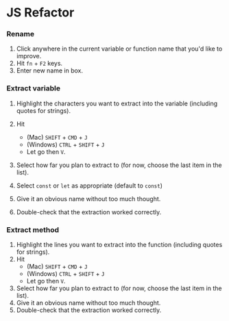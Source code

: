 JS Refactor
===

### Rename 

1. Click anywhere in the current variable or function name that you'd like to improve.
1. Hit `fn` + `F2` keys.
1. Enter new name in box.


### Extract variable

1. Highlight the characters you want to extract into the variable (including quotes for strings).
1. Hit 
    * (Mac) `SHIFT` + `CMD` + `J`
    * (Windows) `CTRL` + `SHIFT` + `J`
    * Let go then `V`. 

1. Select how far you plan to extract to (for now, choose the last item in the list).
1. Select `const` or `let` as appropriate (default to `const`)
1. Give it an obvious name without too much thought.
1. Double-check that the extraction worked correctly.

### Extract method 

1. Highlight the lines you want to extract into the function (including quotes for strings).
1. Hit
    * (Mac) `SHIFT` + `CMD` + `J`
    * (Windows) `CTRL` + `SHIFT` + `J`
    * Let go then `V`. 
1. Select how far you plan to extract to (for now, choose the last item in the list).
1. Give it an obvious name without too much thought.
1. Double-check that the extraction worked correctly.

